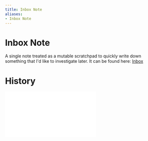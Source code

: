 ```yaml
---
title: Inbox Note
aliases:
- Inbox Note
---
```

# Inbox Note

A single note treated as a mutable scratchpad to quickly write down something that I'd like to investigate later. It can be found here: [Inbox](../inbox.md)

# History

![20230603_1700](../entries/20230603_1700.md)

